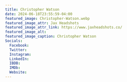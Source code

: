 ```yaml
---
title: Christopher Watson
date: 2024-06-18T23:55:59-04:00
featured_image: Christopher-Watson.webp
featured_image_attr: Jax Headshots
featured_image_attr_link: https://www.jaxheadshots.co/
featured_image_alt: 
featured_image_caption: Christopher Watson
Socials:
  Facebook: 
  Twitter: 
  Instagram: 
  LinkedIn: 
  IBDB: 
  IMDb:
  Website: 
---
```

